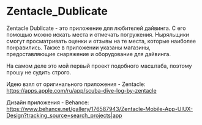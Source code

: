 # Zentacle_Dublicate
Zentacle Dublicate - это приложение для любителей дайвинга. С его помощью можно искать места и отмечать погружения. Ныряльщики смогут просматривать оценки и отзывы на те места, которые наиболее понравились. Также в приложении указаны магазины, предоставляющие снаряжение и оборудование для дайвинга.

На самом деле это мой первый проект подобного масштаба, поэтому прошу не судить строго.

Идею взял от оригинального приложения - Zentacle: https://apps.apple.com/ru/app/scuba-dive-log-by-zentacle

Дизайн приложения - Behance: https://www.behance.net/gallery/176587943/Zentacle-Mobile-App-UIUX-Design?tracking_source=search_projects|app
